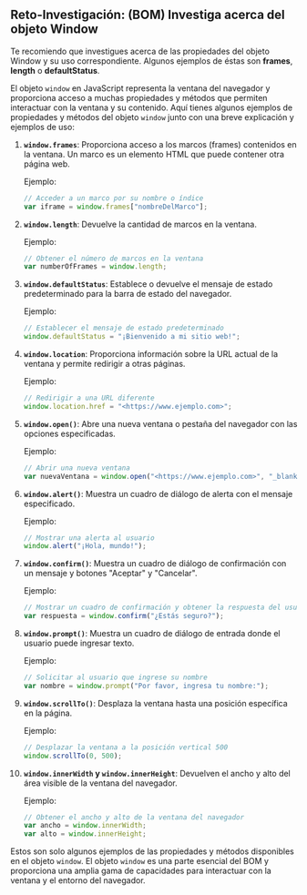 ## Reto-Investigación: (BOM) Investiga acerca del objeto Window

Te recomiendo que investigues acerca de las propiedades del objeto Window y su uso correspondiente.
Algunos ejemplos de éstas son **frames**, **length** o **defaultStatus**.

El objeto `window` en JavaScript representa la ventana del navegador y proporciona acceso a muchas propiedades y métodos que permiten interactuar con la ventana y su contenido. Aquí tienes algunos ejemplos de propiedades y métodos del objeto `window` junto con una breve explicación y ejemplos de uso:

1. **`window.frames`**: Proporciona acceso a los marcos (frames) contenidos en la ventana. Un marco es un elemento HTML que puede contener otra página web.
    
    Ejemplo:
    
    ```jsx
    // Acceder a un marco por su nombre o índice
    var iframe = window.frames["nombreDelMarco"];
    
    ```
    
2. **`window.length`**: Devuelve la cantidad de marcos en la ventana.
    
    Ejemplo:
    
    ```jsx
    // Obtener el número de marcos en la ventana
    var numberOfFrames = window.length;
    
    ```
    
3. **`window.defaultStatus`**: Establece o devuelve el mensaje de estado predeterminado para la barra de estado del navegador.
    
    Ejemplo:
    
    ```jsx
    // Establecer el mensaje de estado predeterminado
    window.defaultStatus = "¡Bienvenido a mi sitio web!";
    
    ```
    
4. **`window.location`**: Proporciona información sobre la URL actual de la ventana y permite redirigir a otras páginas.
    
    Ejemplo:
    
    ```jsx
    // Redirigir a una URL diferente
    window.location.href = "<https://www.ejemplo.com>";
    
    ```
    
5. **`window.open()`**: Abre una nueva ventana o pestaña del navegador con las opciones especificadas.
    
    Ejemplo:
    
    ```jsx
    // Abrir una nueva ventana
    var nuevaVentana = window.open("<https://www.ejemplo.com>", "_blank", "width=500,height=300");
    
    ```
    
6. **`window.alert()`**: Muestra un cuadro de diálogo de alerta con el mensaje especificado.
    
    Ejemplo:
    
    ```jsx
    // Mostrar una alerta al usuario
    window.alert("¡Hola, mundo!");
    
    ```
    
7. **`window.confirm()`**: Muestra un cuadro de diálogo de confirmación con un mensaje y botones "Aceptar" y "Cancelar".
    
    Ejemplo:
    
    ```jsx
    // Mostrar un cuadro de confirmación y obtener la respuesta del usuario
    var respuesta = window.confirm("¿Estás seguro?");
    
    ```
    
8. **`window.prompt()`**: Muestra un cuadro de diálogo de entrada donde el usuario puede ingresar texto.
    
    Ejemplo:
    
    ```jsx
    // Solicitar al usuario que ingrese su nombre
    var nombre = window.prompt("Por favor, ingresa tu nombre:");
    
    ```
    
9. **`window.scrollTo()`**: Desplaza la ventana hasta una posición específica en la página.
    
    Ejemplo:
    
    ```jsx
    // Desplazar la ventana a la posición vertical 500
    window.scrollTo(0, 500);
    
    ```
    
10. **`window.innerWidth` y `window.innerHeight`**: Devuelven el ancho y alto del área visible de la ventana del navegador.
    
    Ejemplo:
    
    ```jsx
    // Obtener el ancho y alto de la ventana del navegador
    var ancho = window.innerWidth;
    var alto = window.innerHeight;
    
    ```
    

Estos son solo algunos ejemplos de las propiedades y métodos disponibles en el objeto `window`. El objeto `window` es una parte esencial del BOM y proporciona una amplia gama de capacidades para interactuar con la ventana y el entorno del navegador.
